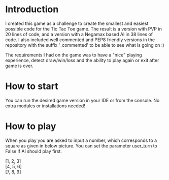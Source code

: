 # Introduction
I created this game as a challenge to create the smallest and easiest possible code for the Tic Tac Toe game. The result is a version with PVP in 20 lines of code, and a version with a Negamax based AI in 38 lines of code. I also included well commented and PEP8 friendly versions in the repository with the suffix '_commented' to be able to see what is going on :) 

The requirements I had on the game was to have a "nice" playing experience, detect draw/win/loss and the ability to play again or exit after game is over. 

# How to start
You can run the desired game version in your IDE or from the console. No extra modules or installations needed! 

# How to play
When you play you are asked to input a number, which corresponds to a square as given in below picture. You can set the parameter user_turn to False if AI should play first. 

[1, 2, 3]<br>
[4, 5, 6]<br>
[7, 8, 9]<br>




